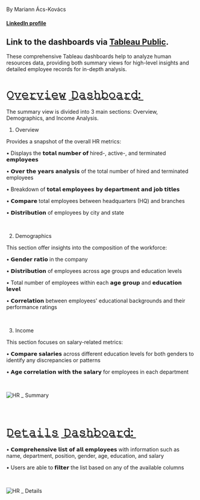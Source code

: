 By Mariann Ács-Kovács

#### [LinkedIn profile](https://www.linkedin.com/in/mariann-%C3%A1cs-kov%C3%A1cs-10032b299/)

Link to the dashboards via [Tableau Public](https://public.tableau.com/app/profile/mariann.cs.kov.cs/viz/HumanResourcesDashboards/HRSummary?publish=yes).
---
These comprehensive Tableau dashboards help to analyze human resources data, providing both summary views for high-level insights and detailed employee records for in-depth analysis.
&nbsp; &nbsp;
# 𝙾̲𝚟̲𝚎̲𝚛̲𝚟̲𝚒̲𝚎̲𝚠̲ ̲𝙳̲𝚊̲𝚜̲𝚑̲𝚋̲𝚘̲𝚊̲𝚛̲𝚍̲:̲

The summary view is divided into 3 main sections: Overview, Demographics, and Income Analysis.

1. Overview

Provides a snapshot of the overall HR metrics:

 • Displays the 𝘁𝗼𝘁𝗮𝗹 𝗻𝘂𝗺𝗯𝗲𝗿 𝗼𝗳 hired-, active-, and terminated 𝗲𝗺𝗽𝗹𝗼𝘆𝗲𝗲𝘀

 • 𝗢𝘃𝗲𝗿 𝘁𝗵𝗲 𝘆𝗲𝗮𝗿𝘀 𝗮𝗻𝗮𝗹𝘆𝘀𝗶𝘀 of the total number of hired and terminated employees
 
 • Breakdown of 𝘁𝗼𝘁𝗮𝗹 𝗲𝗺𝗽𝗹𝗼𝘆𝗲𝗲𝘀 𝗯𝘆 𝗱𝗲𝗽𝗮𝗿𝘁𝗺𝗲𝗻𝘁 𝗮𝗻𝗱 𝗷𝗼𝗯 𝘁𝗶𝘁𝗹𝗲𝘀
 
 • 𝗖𝗼𝗺𝗽𝗮𝗿𝗲 total employees between headquarters (HQ) and branches
 
 • 𝗗𝗶𝘀𝘁𝗿𝗶𝗯𝘂𝘁𝗶𝗼𝗻 of employees by city and state
 
&nbsp;

2. Demographics

This section offer insights into the composition of the workforce:

 • 𝗚𝗲𝗻𝗱𝗲𝗿 𝗿𝗮𝘁𝗶𝗼 in the company

 • 𝗗𝗶𝘀𝘁𝗿𝗶𝗯𝘂𝘁𝗶𝗼𝗻 of employees across age groups and education levels
 
 • Total number of employees within each 𝗮𝗴𝗲 𝗴𝗿𝗼𝘂𝗽 and 𝗲𝗱𝘂𝗰𝗮𝘁𝗶𝗼𝗻 𝗹𝗲𝘃𝗲𝗹
 
 • 𝗖𝗼𝗿𝗿𝗲𝗹𝗮𝘁𝗶𝗼𝗻 between employees' educational backgrounds and their performance ratings
 
&nbsp;

3. Income

This section focuses on salary-related metrics:

 • 𝗖𝗼𝗺𝗽𝗮𝗿𝗲 𝘀𝗮𝗹𝗮𝗿𝗶𝗲𝘀 across different education levels for both genders to identify any discrepancies or patterns

 • 𝗔𝗴𝗲 𝗰𝗼𝗿𝗿𝗲𝗹𝗮𝘁𝗶𝗼𝗻 𝘄𝗶𝘁𝗵 𝘁𝗵𝗲 𝘀𝗮𝗹𝗮𝗿𝘆 for employees in each department



&nbsp;&nbsp;

![HR _ Summary](https://github.com/user-attachments/assets/5326fbdb-0def-4d62-91f2-729110001942)

&nbsp;&nbsp;


# 𝙳̲𝚎̲𝚝̲𝚊̲𝚒̲𝚕̲𝚜̲ ̲𝙳̲𝚊̲𝚜̲𝚑̲𝚋̲𝚘̲𝚊̲𝚛̲𝚍̲:̲

 • 𝗖𝗼𝗺𝗽𝗿𝗲𝗵𝗲𝗻𝘀𝗶𝘃𝗲 𝗹𝗶𝘀𝘁 𝗼𝗳 𝗮𝗹𝗹 𝗲𝗺𝗽𝗹𝗼𝘆𝗲𝗲𝘀 with information such as name, department, position, gender, age, education, and salary
 
 • Users are able to 𝗳𝗶𝗹𝘁𝗲𝗿 the list based on any of the available columns

&nbsp;&nbsp;

![HR _ Details](https://github.com/user-attachments/assets/0b3582dc-ad1a-4df2-a41d-f151554357aa)

